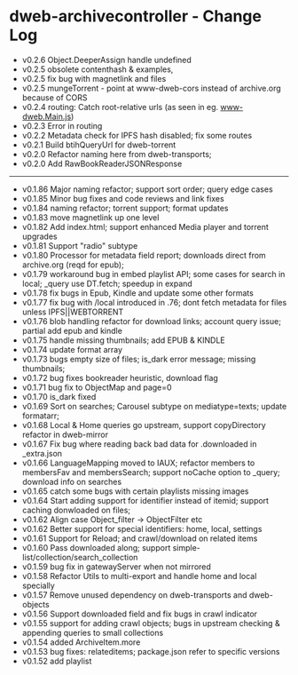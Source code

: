 # dweb-archivecontroller - Change Log
* v0.2.6 Object.DeeperAssign handle undefined
* v0.2.5 obsolete contenthash & examples,
* v0.2.5 fix bug with magnetlink and files
* v0.2.5 mungeTorrent - point at www-dweb-cors instead of archive.org because of CORS
* v0.2.4 routing: Catch root-relative urls (as seen in eg. www-dweb.Main.js)
* v0.2.3 Error in routing
* v0.2.2 Metadata check for IPFS hash disabled; fix some routes
* v0.2.1 Build btihQueryUrl for dweb-torrent
* v0.2.0 Refactor naming here from dweb-transports; 
* v0.2.0 Add RawBookReaderJSONResponse

-------------

* v0.1.86 Major naming refactor; support sort order; query edge cases 
* v0.1.85 Minor bug fixes and code reviews and link fixes
* v0.1.84 naming refactor; torrent support; format updates
* v0.1.83 move magnetlink up one level
* v0.1.82 Add index.html; support enhanced Media player and torrent upgrades
* v0.1.81 Support "radio" subtype
* v0.1.80 Processor for metadata field report; downloads direct from archive.org (reqd for epub); 
* v0.1.79 workaround bug in embed playlist API; some cases for search in local; _query use DT.fetch; speedup in expand
* v0.1.78 fix bugs in Epub, Kindle and update some other formats
* v0.1.77 fix bug with /local introduced in .76; dont fetch metadata for files unless IPFS||WEBTORRENT
* v0.1.76 blob handling refactor for download links; account query issue; partial add epub and kindle
* v0.1.75 handle missing thumbnails; add EPUB & KINDLE
* v0.1.74 update format array
* v0.1.73 bugs empty size of files; is_dark error message; missing thumbnails; 
* v0.1.72 bug fixes bookreader heuristic, download flag 
* v0.1.71 bug fix to ObjectMap and page=0
* v0.1.70 is_dark fixed
* v0.1.69 Sort on searches; Carousel subtype on mediatype=texts; update formatarr;
* v0.1.68 Local & Home queries go upstream, support copyDirectory refactor in dweb-mirror
* v0.1.67 Fix bug where reading back bad data for .downloaded in _extra.json
* v0.1.66 LanguageMapping moved to IAUX; refactor members to membersFav and membersSearch; support noCache option to _query; download info on searches
* v0.1.65 catch some bugs with certain playlists missing images
* v0.1.64 Start adding support for identifier instead of itemid; support caching donwloaded on files; 
* v0.1.62 Align case Object_filter -> ObjectFilter etc
* v0.1.62 Better support for special identifiers: home, local, settings
* v0.1.61 Support for Reload; and crawl/download on related items
* v0.1.60 Pass downloaded along; support simple-list/collection/search_collection
* v0.1.59 bug fix in gatewayServer when not mirrored
* v0.1.58 Refactor Utils to multi-export and handle home and local specially
* v0.1.57 Remove unused dependency on dweb-transports and dweb-objects
* v0.1.56 Support downloaded field and fix bugs in crawl indicator
* v0.1.55 support for adding crawl objects; bugs in upstream checking & appending queries to small collections
* v0.1.54 added ArchiveItem.more
* v0.1.53 bug fixes: relateditems; package.json refer to specific versions 
* v0.1.52 add playlist
